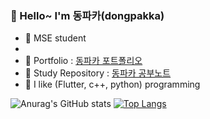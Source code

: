 ### 🔭 Hello~ I'm 동파카(dongpakka)
- 🌱 MSE student
- 
- 👯 Portfolio : [동파카 포트폴리오](https://www.notion.so/Creative-3e07d02e676f450489a550b4110a655f)
- 🤔 Study Repository : [동파카 공부노트](https://cafe.naver.com/dongpakkaflutter)
- 💬 I like (Flutter, c++, python) programming


![Anurag's GitHub stats](https://github-readme-stats.vercel.app/api?username=kimvjgd&show_icons=true&theme=radical)
[![Top Langs](https://github-readme-stats.vercel.app/api/top-langs/?username=kimvjgd)](https://github.com/anuraghazra/github-readme-stats)
